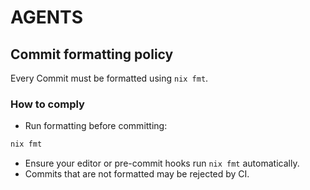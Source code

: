 # AGENTS

## Commit formatting policy

Every Commit must be formatted using `nix fmt`.

### How to comply

- Run formatting before committing:

```bash
nix fmt
```

- Ensure your editor or pre-commit hooks run `nix fmt` automatically.
- Commits that are not formatted may be rejected by CI.


